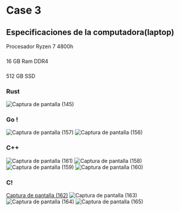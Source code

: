 
# Case 3

## Especificaciones de la computadora(laptop)
Procesador Ryzen 7 4800h
###
 16 GB Ram DDR4
 ###
 512 GB SSD

### Rust
![Captura de pantalla (145)](https://user-images.githubusercontent.com/61246740/110414395-65987d80-8055-11eb-9b6b-aa9f5416472a.png)

### Go !

![Captura de pantalla (157)](https://user-images.githubusercontent.com/61246740/110414419-6fba7c00-8055-11eb-922a-cd6c0d06fcc7.png)
![Captura de pantalla (156)](https://user-images.githubusercontent.com/61246740/110414422-70531280-8055-11eb-9745-0e801c3ab1cb.png)

### C++
![Captura de pantalla (161)](https://user-images.githubusercontent.com/61246740/110414443-7a751100-8055-11eb-8f95-7bc61597d289.png)
![Captura de pantalla (158)](https://user-images.githubusercontent.com/61246740/110414444-7b0da780-8055-11eb-9120-3b76b81ab7e4.png)
![Captura de pantalla (159)](https://user-images.githubusercontent.com/61246740/110414446-7ba63e00-8055-11eb-8fff-587c3a2d6cc9.png)
![Captura de pantalla (160)](https://user-images.githubusercontent.com/61246740/110414447-7ba63e00-8055-11eb-9d45-1199369fe3d8.png)

### C!
[Captura de pantalla (162)](https://user-images.githubusercontent.com/61246740/110414458-806af200-8055-11eb-8a20-7ad73ddfe9ee.png)
![Captura de pantalla (163)](https://user-images.githubusercontent.com/61246740/110414461-81038880-8055-11eb-8249-2be85fb1d621.png)
![Captura de pantalla (164)](https://user-images.githubusercontent.com/61246740/110414462-81038880-8055-11eb-8365-f165ea15dbe9.png)
![Captura de pantalla (165)](https://user-images.githubusercontent.com/61246740/110414464-819c1f00-8055-11eb-9e97-d21b42a5f145.png)
